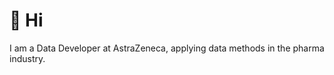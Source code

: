 # 👋 Hi

I am a Data Developer at AstraZeneca, applying data methods in the pharma industry.

<a rel="me" href="https://fosstodon.org/@almenal99"> </a>

